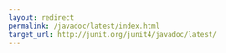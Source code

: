 ```yaml
---
layout: redirect
permalink: /javadoc/latest/index.html
target_url: http://junit.org/junit4/javadoc/latest/
---
```

